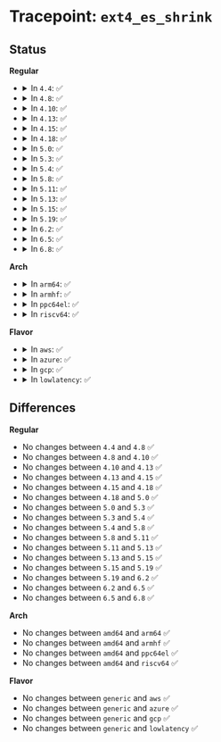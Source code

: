 # Tracepoint: <code>ext4_es_shrink</code>

## Status
<b>Regular</b>
<ul>
<li>
<details>
<summary>In <code>4.4</code>: ✅</summary>

Event:

```c
struct trace_event_raw_ext4_es_shrink {
    struct trace_entry ent;
    dev_t dev;
    int nr_shrunk;
    long long unsigned int scan_time;
    int nr_skipped;
    int retried;
    char __data[0];
};
```
Function:

```c
void trace_event_raw_event_ext4_es_shrink(void *__data, struct super_block *sb, int nr_shrunk, u64 scan_time, int nr_skipped, int retried);
```
</details>
</li>
<li>
<details>
<summary>In <code>4.8</code>: ✅</summary>

Event:

```c
struct trace_event_raw_ext4_es_shrink {
    struct trace_entry ent;
    dev_t dev;
    int nr_shrunk;
    long long unsigned int scan_time;
    int nr_skipped;
    int retried;
    char __data[0];
};
```
Function:

```c
void trace_event_raw_event_ext4_es_shrink(void *__data, struct super_block *sb, int nr_shrunk, u64 scan_time, int nr_skipped, int retried);
```
</details>
</li>
<li>
<details>
<summary>In <code>4.10</code>: ✅</summary>

Event:

```c
struct trace_event_raw_ext4_es_shrink {
    struct trace_entry ent;
    dev_t dev;
    int nr_shrunk;
    long long unsigned int scan_time;
    int nr_skipped;
    int retried;
    char __data[0];
};
```
Function:

```c
void trace_event_raw_event_ext4_es_shrink(void *__data, struct super_block *sb, int nr_shrunk, u64 scan_time, int nr_skipped, int retried);
```
</details>
</li>
<li>
<details>
<summary>In <code>4.13</code>: ✅</summary>

Event:

```c
struct trace_event_raw_ext4_es_shrink {
    struct trace_entry ent;
    dev_t dev;
    int nr_shrunk;
    long long unsigned int scan_time;
    int nr_skipped;
    int retried;
    char __data[0];
};
```
Function:

```c
void trace_event_raw_event_ext4_es_shrink(void *__data, struct super_block *sb, int nr_shrunk, u64 scan_time, int nr_skipped, int retried);
```
</details>
</li>
<li>
<details>
<summary>In <code>4.15</code>: ✅</summary>

Event:

```c
struct trace_event_raw_ext4_es_shrink {
    struct trace_entry ent;
    dev_t dev;
    int nr_shrunk;
    long long unsigned int scan_time;
    int nr_skipped;
    int retried;
    char __data[0];
};
```
Function:

```c
void trace_event_raw_event_ext4_es_shrink(void *__data, struct super_block *sb, int nr_shrunk, u64 scan_time, int nr_skipped, int retried);
```
</details>
</li>
<li>
<details>
<summary>In <code>4.18</code>: ✅</summary>

Event:

```c
struct trace_event_raw_ext4_es_shrink {
    struct trace_entry ent;
    dev_t dev;
    int nr_shrunk;
    long long unsigned int scan_time;
    int nr_skipped;
    int retried;
    char __data[0];
};
```
Function:

```c
void trace_event_raw_event_ext4_es_shrink(void *__data, struct super_block *sb, int nr_shrunk, u64 scan_time, int nr_skipped, int retried);
```
</details>
</li>
<li>
<details>
<summary>In <code>5.0</code>: ✅</summary>

Event:

```c
struct trace_event_raw_ext4_es_shrink {
    struct trace_entry ent;
    dev_t dev;
    int nr_shrunk;
    long long unsigned int scan_time;
    int nr_skipped;
    int retried;
    char __data[0];
};
```
Function:

```c
void trace_event_raw_event_ext4_es_shrink(void *__data, struct super_block *sb, int nr_shrunk, u64 scan_time, int nr_skipped, int retried);
```
</details>
</li>
<li>
<details>
<summary>In <code>5.3</code>: ✅</summary>

Event:

```c
struct trace_event_raw_ext4_es_shrink {
    struct trace_entry ent;
    dev_t dev;
    int nr_shrunk;
    long long unsigned int scan_time;
    int nr_skipped;
    int retried;
    char __data[0];
};
```
Function:

```c
void trace_event_raw_event_ext4_es_shrink(void *__data, struct super_block *sb, int nr_shrunk, u64 scan_time, int nr_skipped, int retried);
```
</details>
</li>
<li>
<details>
<summary>In <code>5.4</code>: ✅</summary>

Event:

```c
struct trace_event_raw_ext4_es_shrink {
    struct trace_entry ent;
    dev_t dev;
    int nr_shrunk;
    long long unsigned int scan_time;
    int nr_skipped;
    int retried;
    char __data[0];
};
```
Function:

```c
void trace_event_raw_event_ext4_es_shrink(void *__data, struct super_block *sb, int nr_shrunk, u64 scan_time, int nr_skipped, int retried);
```
</details>
</li>
<li>
<details>
<summary>In <code>5.8</code>: ✅</summary>

Event:

```c
struct trace_event_raw_ext4_es_shrink {
    struct trace_entry ent;
    dev_t dev;
    int nr_shrunk;
    long long unsigned int scan_time;
    int nr_skipped;
    int retried;
    char __data[0];
};
```
Function:

```c
void trace_event_raw_event_ext4_es_shrink(void *__data, struct super_block *sb, int nr_shrunk, u64 scan_time, int nr_skipped, int retried);
```
</details>
</li>
<li>
<details>
<summary>In <code>5.11</code>: ✅</summary>

Event:

```c
struct trace_event_raw_ext4_es_shrink {
    struct trace_entry ent;
    dev_t dev;
    int nr_shrunk;
    long long unsigned int scan_time;
    int nr_skipped;
    int retried;
    char __data[0];
};
```
Function:

```c
void trace_event_raw_event_ext4_es_shrink(void *__data, struct super_block *sb, int nr_shrunk, u64 scan_time, int nr_skipped, int retried);
```
</details>
</li>
<li>
<details>
<summary>In <code>5.13</code>: ✅</summary>

Event:

```c
struct trace_event_raw_ext4_es_shrink {
    struct trace_entry ent;
    dev_t dev;
    int nr_shrunk;
    long long unsigned int scan_time;
    int nr_skipped;
    int retried;
    char __data[0];
};
```
Function:

```c
void trace_event_raw_event_ext4_es_shrink(void *__data, struct super_block *sb, int nr_shrunk, u64 scan_time, int nr_skipped, int retried);
```
</details>
</li>
<li>
<details>
<summary>In <code>5.15</code>: ✅</summary>

Event:

```c
struct trace_event_raw_ext4_es_shrink {
    struct trace_entry ent;
    dev_t dev;
    int nr_shrunk;
    long long unsigned int scan_time;
    int nr_skipped;
    int retried;
    char __data[0];
};
```
Function:

```c
void trace_event_raw_event_ext4_es_shrink(void *__data, struct super_block *sb, int nr_shrunk, u64 scan_time, int nr_skipped, int retried);
```
</details>
</li>
<li>
<details>
<summary>In <code>5.19</code>: ✅</summary>

Event:

```c
struct trace_event_raw_ext4_es_shrink {
    struct trace_entry ent;
    dev_t dev;
    int nr_shrunk;
    long long unsigned int scan_time;
    int nr_skipped;
    int retried;
    char __data[0];
};
```
Function:

```c
void trace_event_raw_event_ext4_es_shrink(void *__data, struct super_block *sb, int nr_shrunk, u64 scan_time, int nr_skipped, int retried);
```
</details>
</li>
<li>
<details>
<summary>In <code>6.2</code>: ✅</summary>

Event:

```c
struct trace_event_raw_ext4_es_shrink {
    struct trace_entry ent;
    dev_t dev;
    int nr_shrunk;
    long long unsigned int scan_time;
    int nr_skipped;
    int retried;
    char __data[0];
};
```
Function:

```c
void trace_event_raw_event_ext4_es_shrink(void *__data, struct super_block *sb, int nr_shrunk, u64 scan_time, int nr_skipped, int retried);
```
</details>
</li>
<li>
<details>
<summary>In <code>6.5</code>: ✅</summary>

Event:

```c
struct trace_event_raw_ext4_es_shrink {
    struct trace_entry ent;
    dev_t dev;
    int nr_shrunk;
    long long unsigned int scan_time;
    int nr_skipped;
    int retried;
    char __data[0];
};
```
Function:

```c
void trace_event_raw_event_ext4_es_shrink(void *__data, struct super_block *sb, int nr_shrunk, u64 scan_time, int nr_skipped, int retried);
```
</details>
</li>
<li>
<details>
<summary>In <code>6.8</code>: ✅</summary>

Event:

```c
struct trace_event_raw_ext4_es_shrink {
    struct trace_entry ent;
    dev_t dev;
    int nr_shrunk;
    long long unsigned int scan_time;
    int nr_skipped;
    int retried;
    char __data[0];
};
```
Function:

```c
void trace_event_raw_event_ext4_es_shrink(void *__data, struct super_block *sb, int nr_shrunk, u64 scan_time, int nr_skipped, int retried);
```
</details>
</li>
</ul>
<b>Arch</b>
<ul>
<li>
<details>
<summary>In <code>arm64</code>: ✅</summary>

Event:

```c
struct trace_event_raw_ext4_es_shrink {
    struct trace_entry ent;
    dev_t dev;
    int nr_shrunk;
    long long unsigned int scan_time;
    int nr_skipped;
    int retried;
    char __data[0];
};
```
Function:

```c
void trace_event_raw_event_ext4_es_shrink(void *__data, struct super_block *sb, int nr_shrunk, u64 scan_time, int nr_skipped, int retried);
```
</details>
</li>
<li>
<details>
<summary>In <code>armhf</code>: ✅</summary>

Event:

```c
struct trace_event_raw_ext4_es_shrink {
    struct trace_entry ent;
    dev_t dev;
    int nr_shrunk;
    long long unsigned int scan_time;
    int nr_skipped;
    int retried;
    char __data[0];
};
```
Function:

```c
void trace_event_raw_event_ext4_es_shrink(void *__data, struct super_block *sb, int nr_shrunk, u64 scan_time, int nr_skipped, int retried);
```
</details>
</li>
<li>
<details>
<summary>In <code>ppc64el</code>: ✅</summary>

Event:

```c
struct trace_event_raw_ext4_es_shrink {
    struct trace_entry ent;
    dev_t dev;
    int nr_shrunk;
    long long unsigned int scan_time;
    int nr_skipped;
    int retried;
    char __data[0];
};
```
Function:

```c
void trace_event_raw_event_ext4_es_shrink(void *__data, struct super_block *sb, int nr_shrunk, u64 scan_time, int nr_skipped, int retried);
```
</details>
</li>
<li>
<details>
<summary>In <code>riscv64</code>: ✅</summary>

Event:

```c
struct trace_event_raw_ext4_es_shrink {
    struct trace_entry ent;
    dev_t dev;
    int nr_shrunk;
    long long unsigned int scan_time;
    int nr_skipped;
    int retried;
    char __data[0];
};
```
Function:

```c
void trace_event_raw_event_ext4_es_shrink(void *__data, struct super_block *sb, int nr_shrunk, u64 scan_time, int nr_skipped, int retried);
```
</details>
</li>
</ul>
<b>Flavor</b>
<ul>
<li>
<details>
<summary>In <code>aws</code>: ✅</summary>

Event:

```c
struct trace_event_raw_ext4_es_shrink {
    struct trace_entry ent;
    dev_t dev;
    int nr_shrunk;
    long long unsigned int scan_time;
    int nr_skipped;
    int retried;
    char __data[0];
};
```
Function:

```c
void trace_event_raw_event_ext4_es_shrink(void *__data, struct super_block *sb, int nr_shrunk, u64 scan_time, int nr_skipped, int retried);
```
</details>
</li>
<li>
<details>
<summary>In <code>azure</code>: ✅</summary>

Event:

```c
struct trace_event_raw_ext4_es_shrink {
    struct trace_entry ent;
    dev_t dev;
    int nr_shrunk;
    long long unsigned int scan_time;
    int nr_skipped;
    int retried;
    char __data[0];
};
```
Function:

```c
void trace_event_raw_event_ext4_es_shrink(void *__data, struct super_block *sb, int nr_shrunk, u64 scan_time, int nr_skipped, int retried);
```
</details>
</li>
<li>
<details>
<summary>In <code>gcp</code>: ✅</summary>

Event:

```c
struct trace_event_raw_ext4_es_shrink {
    struct trace_entry ent;
    dev_t dev;
    int nr_shrunk;
    long long unsigned int scan_time;
    int nr_skipped;
    int retried;
    char __data[0];
};
```
Function:

```c
void trace_event_raw_event_ext4_es_shrink(void *__data, struct super_block *sb, int nr_shrunk, u64 scan_time, int nr_skipped, int retried);
```
</details>
</li>
<li>
<details>
<summary>In <code>lowlatency</code>: ✅</summary>

Event:

```c
struct trace_event_raw_ext4_es_shrink {
    struct trace_entry ent;
    dev_t dev;
    int nr_shrunk;
    long long unsigned int scan_time;
    int nr_skipped;
    int retried;
    char __data[0];
};
```
Function:

```c
void trace_event_raw_event_ext4_es_shrink(void *__data, struct super_block *sb, int nr_shrunk, u64 scan_time, int nr_skipped, int retried);
```
</details>
</li>
</ul>

## Differences
<b>Regular</b>
<ul>
<li>
No changes between <code>4.4</code> and <code>4.8</code> ✅
</li>
<li>
No changes between <code>4.8</code> and <code>4.10</code> ✅
</li>
<li>
No changes between <code>4.10</code> and <code>4.13</code> ✅
</li>
<li>
No changes between <code>4.13</code> and <code>4.15</code> ✅
</li>
<li>
No changes between <code>4.15</code> and <code>4.18</code> ✅
</li>
<li>
No changes between <code>4.18</code> and <code>5.0</code> ✅
</li>
<li>
No changes between <code>5.0</code> and <code>5.3</code> ✅
</li>
<li>
No changes between <code>5.3</code> and <code>5.4</code> ✅
</li>
<li>
No changes between <code>5.4</code> and <code>5.8</code> ✅
</li>
<li>
No changes between <code>5.8</code> and <code>5.11</code> ✅
</li>
<li>
No changes between <code>5.11</code> and <code>5.13</code> ✅
</li>
<li>
No changes between <code>5.13</code> and <code>5.15</code> ✅
</li>
<li>
No changes between <code>5.15</code> and <code>5.19</code> ✅
</li>
<li>
No changes between <code>5.19</code> and <code>6.2</code> ✅
</li>
<li>
No changes between <code>6.2</code> and <code>6.5</code> ✅
</li>
<li>
No changes between <code>6.5</code> and <code>6.8</code> ✅
</li>
</ul>
<b>Arch</b>
<ul>
<li>
No changes between <code>amd64</code> and <code>arm64</code> ✅
</li>
<li>
No changes between <code>amd64</code> and <code>armhf</code> ✅
</li>
<li>
No changes between <code>amd64</code> and <code>ppc64el</code> ✅
</li>
<li>
No changes between <code>amd64</code> and <code>riscv64</code> ✅
</li>
</ul>
<b>Flavor</b>
<ul>
<li>
No changes between <code>generic</code> and <code>aws</code> ✅
</li>
<li>
No changes between <code>generic</code> and <code>azure</code> ✅
</li>
<li>
No changes between <code>generic</code> and <code>gcp</code> ✅
</li>
<li>
No changes between <code>generic</code> and <code>lowlatency</code> ✅
</li>
</ul>
